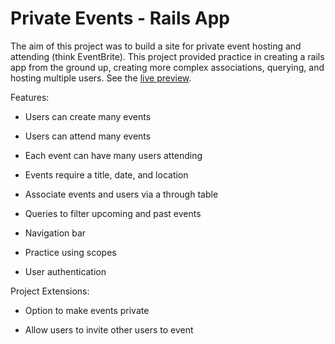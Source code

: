 # Private Events - Rails App

The aim of this project was to build a site for private event hosting and attending (think EventBrite). This project provided practice in creating a rails app from the ground up, creating more complex associations, querying, and hosting multiple users. See the <a href="https://afternoon-reef-60955.herokuapp.com/">live preview</a>.

Features:

* Users can create many events

* Users can attend many events

* Each event can have many users attending

* Events require a title, date, and location

* Associate events and users via a through table

* Queries to filter upcoming and past events

* Navigation bar

* Practice using scopes

* User authentication

Project Extensions:

* Option to make events private

* Allow users to invite other users to event

